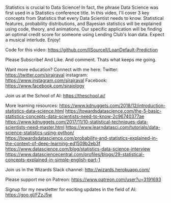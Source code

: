 Statistics is crucial to Data Science! In fact, the phrase Data Science was first used in a Statistics conference title. In this video, I'll cover 3 key concepts from Statistics that every Data Scientist needs to know. Statistical features, probability distributions, and Bayesian statistics will be explained using code, theory, and animations. Our specific application will be finding an optimal credit score for someone using Lending Club's loan data. Expect a musical interlude. Enjoy! 

Code for this video: 
https://github.com/llSourcell/LoanDefault-Prediction

Please Subscribe! And Like. And comment. Thats what keeps me going.

Want more education? Connect with me here:
Twitter: https://twitter.com/sirajraval
instagram: https://www.instagram.com/sirajraval
Facebook: https://www.facebook.com/sirajology

Join us at the School of AI:
https://theschool.ai/

More learning resources:
https://www.kdnuggets.com/2018/12/introduction-statistics-data-science.html
https://towardsdatascience.com/the-5-basic-statistics-concepts-data-scientists-need-to-know-2c96740377ae
https://www.kdnuggets.com/2017/11/10-statistical-techniques-data-scientists-need-master.html
https://www.learndatasci.com/tutorials/data-science-statistics-using-python/
https://towardsdatascience.com/probability-and-statistics-explained-in-the-context-of-deep-learning-ed1509b2eb3f
https://www.datascience.com/blog/statistics-data-science-interview
https://www.datasciencecentral.com/profiles/blogs/29-statistical-concepts-explained-in-simple-english-part-1

Join us in the Wizards Slack channel:
http://wizards.herokuapp.com/

Please support me on Patreon:
https://www.patreon.com/user?u=3191693

Signup for my newsletter for exciting updates in the field of AI:
https://goo.gl/FZzJ5w